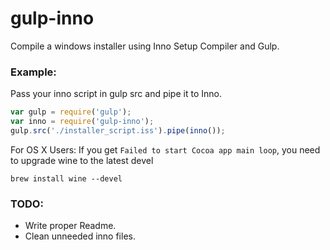 # gulp-inno

Compile a windows installer using Inno Setup Compiler and Gulp.

### Example:

Pass your inno script in gulp src and pipe it to Inno.

```javascript
var gulp = require('gulp');
var inno = require('gulp-inno');
gulp.src('./installer_script.iss').pipe(inno());
```

For OS X Users: If you get `Failed to start Cocoa app main loop`, you need to upgrade wine to the latest devel

```brew install wine --devel```

### TODO:
- Write proper Readme.
- Clean unneeded inno files.

